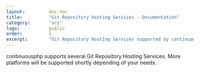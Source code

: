 ```yaml
---
layout:         doc-toc
title:          "Git Repository Hosting Services - Documentation"
category:       "vcs"
logo:           public
order:          1
excerpt:        "Git Repository Hosting Services supported by continuousphp."
---
```

continuousphp supports several Git Repository Hosting Services. More platforms will be supported shortly depending of
your needs.
